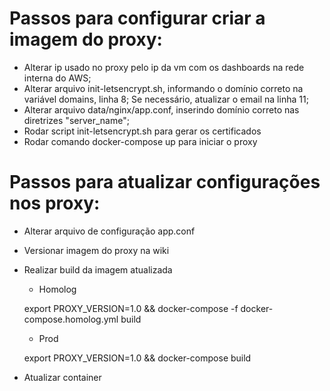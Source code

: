 # Passos para configurar criar a imagem do proxy:

* Alterar ip usado no proxy pelo ip da vm com os dashboards na rede interna do AWS;
* Alterar arquivo init-letsencrypt.sh, informando o domínio correto na variável domains, linha 8; Se necessário, atualizar o email na linha 11;
* Alterar arquivo data/nginx/app.conf, inserindo domínio correto nas diretrizes "server_name";
* Rodar script init-letsencrypt.sh para gerar os certificados
* Rodar comando docker-compose up para iniciar o proxy

# Passos para atualizar configurações nos proxy:

* Alterar arquivo de configuração app.conf
* Versionar imagem do proxy na wiki
* Realizar build da imagem atualizada

    - Homolog

    export PROXY_VERSION=1.0 && docker-compose -f docker-compose.homolog.yml build

    - Prod

    export PROXY_VERSION=1.0 && docker-compose build

* Atualizar container

